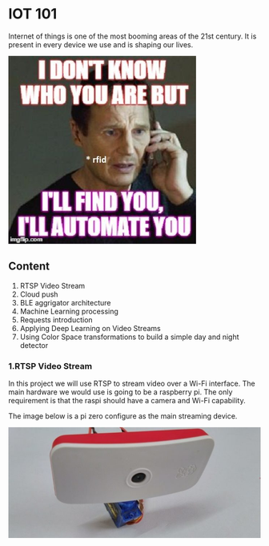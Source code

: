 # IOT 101
Internet of things is one of the most booming areas of the 21st century. It is present in every device we use and is shaping our lives.

![Screenshot](imgs/img1.jpg)

## Content
1. RTSP Video Stream
2. Cloud push
3. BLE aggrigator architecture
4. Machine Learning processing
5. Requests introduction
6. Applying Deep Learning on Video Streams
7. Using Color Space transformations to build a simple day and night detector

### 1.RTSP Video Stream
In this project we will use RTSP to stream video over a Wi-Fi interface. The main hardware we would use is going to be a raspberry pi. The only requirement is that the raspi should have a camera and Wi-Fi capability. 

The image below is a pi zero configure as the main streaming device.

![Screenshot](imgs/raspi_stream.jpg)
